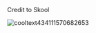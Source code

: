 Credit to Skool

![cooltext434111570682653](https://user-images.githubusercontent.com/119009502/233534038-65dbb044-1b3e-4502-96f8-8ba5185d15e6.png)
